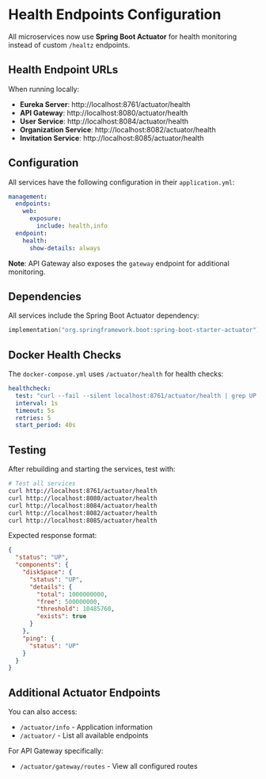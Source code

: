 # Health Endpoints Configuration

All microservices now use **Spring Boot Actuator** for health monitoring instead of custom `/healtz` endpoints.

## Health Endpoint URLs

When running locally:
- **Eureka Server**: http://localhost:8761/actuator/health
- **API Gateway**: http://localhost:8080/actuator/health
- **User Service**: http://localhost:8084/actuator/health
- **Organization Service**: http://localhost:8082/actuator/health
- **Invitation Service**: http://localhost:8085/actuator/health

## Configuration

All services have the following configuration in their `application.yml`:

```yaml
management:
  endpoints:
    web:
      exposure:
        include: health,info
  endpoint:
    health:
      show-details: always
```

**Note**: API Gateway also exposes the `gateway` endpoint for additional monitoring.

## Dependencies

All services include the Spring Boot Actuator dependency:

```kotlin
implementation("org.springframework.boot:spring-boot-starter-actuator")
```

## Docker Health Checks

The `docker-compose.yml` uses `/actuator/health` for health checks:

```yaml
healthcheck:
  test: "curl --fail --silent localhost:8761/actuator/health | grep UP || exit 1"
  interval: 1s
  timeout: 5s
  retries: 5
  start_period: 40s
```

## Testing

After rebuilding and starting the services, test with:

```bash
# Test all services
curl http://localhost:8761/actuator/health
curl http://localhost:8080/actuator/health
curl http://localhost:8084/actuator/health
curl http://localhost:8082/actuator/health
curl http://localhost:8085/actuator/health
```

Expected response format:
```json
{
  "status": "UP",
  "components": {
    "diskSpace": {
      "status": "UP",
      "details": {
        "total": 1000000000,
        "free": 500000000,
        "threshold": 10485760,
        "exists": true
      }
    },
    "ping": {
      "status": "UP"
    }
  }
}
```

## Additional Actuator Endpoints

You can also access:
- `/actuator/info` - Application information
- `/actuator/` - List all available endpoints

For API Gateway specifically:
- `/actuator/gateway/routes` - View all configured routes
